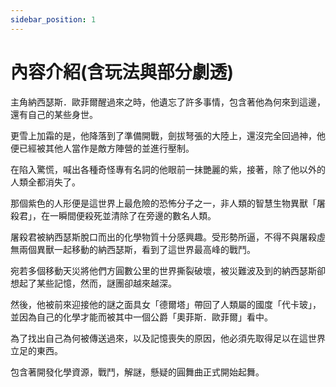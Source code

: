 ```yaml
---
sidebar_position: 1
---
```

# 內容介紹(含玩法與部分劇透)

主角納西瑟斯．歐菲爾醒過來之時，他遺忘了許多事情，包含著他為何來到這邊，還有自己的某些身世。

更雪上加霜的是，他降落到了準備開戰，劍拔弩張的大陸上，還沒完全回過神，他便已經被其他人當作是敵方陣營的並進行壓制。

在陷入驚慌，喊出各種奇怪專有名詞的他眼前一抹艷麗的紫，接著，除了他以外的人類全都消失了。

那個紫色的人形便是這世界上最危險的恐怖分子之一，非人類的智慧生物異獸「屠殺君」，在一瞬間便殺死並清除了在旁邊的數名人類。

屠殺君被納西瑟斯脫口而出的化學物質十分感興趣。受形勢所逼，不得不與屠殺虛無兩個異獸一起移動的納西瑟斯，看到了這世界最高峰的戰鬥。

宛若多個移動天災將他們方圓數公里的世界撕裂破壞，被災難波及到的納西瑟斯卻想起了某些記憶，然而，謎團卻越來越深。

然後，他被前來迎接他的謎之面具女「德爾塔」帶回了人類屬的國度「代卡玻」，並因為自己的化學才能而被其中一個公爵「奧菲斯．歐菲爾」看中。

為了找出自己為何被傳送過來，以及記憶喪失的原因，他必須先取得足以在這世界立足的東西。

包含著開發化學資源，戰鬥，解謎，懸疑的圓舞曲正式開始起舞。
